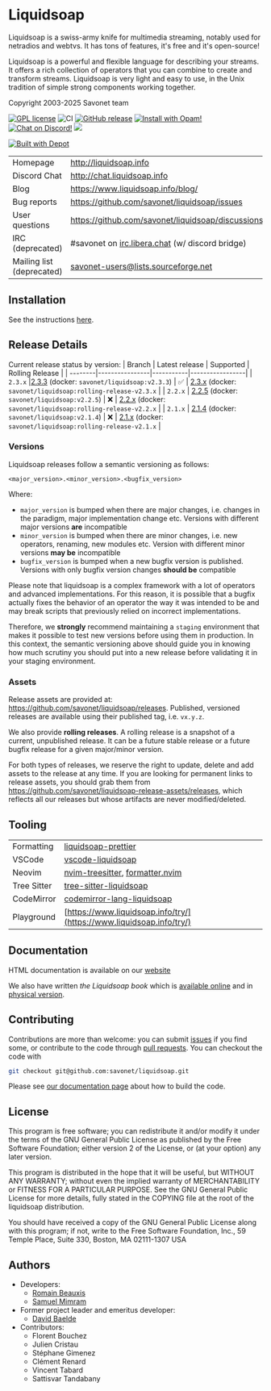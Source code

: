 # Liquidsoap

Liquidsoap is a swiss-army knife for multimedia streaming, notably
used for netradios and webtvs. It has tons of features, it's free and it's
open-source!

Liquidsoap is a powerful and flexible language for describing your streams. It
offers a rich collection of operators that you can combine to create and
transform streams. Liquidsoap is very light and easy to use, in the Unix
tradition of simple strong components working together.

Copyright 2003-2025 Savonet team

[![GPL license](https://img.shields.io/github/license/savonet/liquidsoap)](https://github.com/savonet/liquidsoap/blob/master/COPYING)
![CI](https://github.com/savonet/liquidsoap/workflows/CI/badge.svg)
[![GitHub release](https://img.shields.io/github/release/savonet/liquidsoap.svg)](https://GitHub.com/savonet/liquidsoap/releases/)
[![Install with Opam!](https://img.shields.io/badge/Install%20with-Opam-1abc9c.svg)](http://opam.ocaml.org/packages/liquidsoap/)
[![Chat on Discord!](https://img.shields.io/badge/Chat%20on-Discord-5865f2.svg)](http://chat.liquidsoap.info/)
[![](https://img.shields.io/badge/Gurubase-Ask%20Liquidsoap%20Guru-006BFF)](https://gurubase.io/g/liquidsoap)

[![Built with Depot](https://depot.dev/badges/built-with-depot.svg)](https://depot.dev/)

|                           |                                                                         |
| ------------------------- | ----------------------------------------------------------------------- |
| Homepage                  | http://liquidsoap.info                                                  |
| Discord Chat              | http://chat.liquidsoap.info                                             |
| Blog                      | https://www.liquidsoap.info/blog/                                       |
| Bug reports               | https://github.com/savonet/liquidsoap/issues                            |
| User questions            | https://github.com/savonet/liquidsoap/discussions                       |
| IRC (deprecated)          | #savonet on [irc.libera.chat](https://libera.chat/) (w/ discord bridge) |
| Mailing list (deprecated) | savonet-users@lists.sourceforge.net                                     |

## Installation

See the instructions [here](https://www.liquidsoap.info/doc.html?path=install.html).

## Release Details

Current release status by version:
| Branch | Latest release | Supported | Rolling Release |
| --------|----------------|-----------|-----------------|
| `2.3.x` |[2.3.3](https://github.com/savonet/liquidsoap/releases/tag/v2.3.3) (docker: `savonet/liquidsoap:v2.3.3`) | ✅ | [2.3.x](https://github.com/savonet/liquidsoap/releases/tag/rolling-release-v2.3.x) (docker: `savonet/liquidsoap:rolling-release-v2.3.x` |
| `2.2.x` | [2.2.5](https://github.com/savonet/liquidsoap/releases/tag/v2.2.5) (docker: `savonet/liquidsoap:v2.2.5`) | ❌ | [2.2.x](https://github.com/savonet/liquidsoap/releases/tag/rolling-release-v2.2.x) (docker: `savonet/liquidsoap:rolling-release-v2.2.x` |
| `2.1.x` | [2.1.4](https://github.com/savonet/liquidsoap/releases/tag/v2.1.4) (docker: `savonet/liquidsoap:v2.1.4`) | ❌ | [2.1.x](https://github.com/savonet/liquidsoap/releases/tag/rolling-release-v2.1.x) (docker: `savonet/liquidsoap:rolling-release-v2.1.x` |

### Versions

Liquidsoap releases follow a semantic versioning as follows:

```
<major_version>.<minor_version>.<bugfix_version>
```

Where:

- `major_version` is bumped when there are major changes, i.e. changes in the paradigm, major implementation change etc. Versions with different major versions **are** incompatible
- `minor_version` is bumped when there are minor changes, i.e. new operators, renaming, new modules etc. Version with different minor versions **may be** incompatible
- `bugfix_version` is bumped when a new bugfix version is published. Versions with only bugfix version changes **should be** compatible

Please note that liquidsoap is a complex framework with a lot of operators and advanced implementations. For this reason, it is possible that a bugfix actually fixes the behavior of an operator the way it was intended to be and may break scripts that previously relied on incorrect implementations.

Therefore, we **strongly** recommend maintaining a `staging` environment that makes it possible to test new versions before using them in production. In this context, the semantic versioning above should guide you in knowing how much scrutiny you should put into a new release before validating it in your staging environment.

### Assets

Release assets are provided at: https://github.com/savonet/liquidsoap/releases. Published, versioned releases are available using their published tag, i.e. `vx.y.z`.

We also provide **rolling releases**. A rolling release is a snapshot of a current, unpublished release. It can be a future stable release or a future bugfix release for a given major/minor version.

For both types of releases, we reserve the right to update, delete and add assets to the release at any time. If you are looking for permanent links to release assets, you should grab them from https://github.com/savonet/liquidsoap-release-assets/releases, which reflects all our releases but whose artifacts are never modified/deleted.

## Tooling

|             |                                                                                                                                        |
| ----------- | -------------------------------------------------------------------------------------------------------------------------------------- |
| Formatting  | [liquidsoap-prettier](https://github.com/savonet/liquidsoap-prettier)                                                                  |
| VSCode      | [vscode-liquidsoap](https://marketplace.visualstudio.com/items?itemName=savonet.vscode-liquidsoap)                                     |
| Neovim      | [nvim-treesitter](https://github.com/nvim-treesitter/nvim-treesitter), [formatter.nvim](https://github.com/mhartington/formatter.nvim) |
| Tree Sitter | [tree-sitter-liquidsoap](https://github.com/savonet/tree-sitter-liquidsoap)                                                            |
| CodeMirror  | [codemirror-lang-liquidsoap](https://github.com/savonet/codemirror-lang-liquidsoap)                                                    |
| Playground  | [https://www.liquidsoap.info/try/](https://www.liquidsoap.info/try/)                                                                   |

## Documentation

HTML documentation is available on our [website](http://liquidsoap.info)

We also have written _the Liquidsoap book_ which is [available
online](http://www.liquidsoap.info/book/book.pdf) and in [physical
version](https://www.amazon.com/dp/B095PVTYR3).

## Contributing

Contributions are more than welcome: you can submit
[issues](https://github.com/savonet/liquidsoap/issues) if you find some, or
contribute to the code through [pull
requests](https://github.com/savonet/liquidsoap/pulls). You can checkout the
code with

```sh
git checkout git@github.com:savonet/liquidsoap.git
```

Please see [our documentation page](https://www.liquidsoap.info/doc-dev/build.html) about how to build the code.

## License

This program is free software; you can redistribute it and/or modify it under
the terms of the GNU General Public License as published by the Free Software
Foundation; either version 2 of the License, or (at your option) any later
version.

This program is distributed in the hope that it will be useful, but WITHOUT ANY
WARRANTY; without even the implied warranty of MERCHANTABILITY or FITNESS FOR A
PARTICULAR PURPOSE. See the GNU General Public License for more details, fully
stated in the COPYING file at the root of the liquidsoap distribution.

You should have received a copy of the GNU General Public License along with
this program; if not, write to the Free Software Foundation, Inc., 59 Temple
Place, Suite 330, Boston, MA 02111-1307 USA

## Authors

- Developers:
  - [Romain Beauxis](https://github.com/toots)
  - [Samuel Mimram](http://www.mimram.fr)
- Former project leader and emeritus developer:
  - [David Baelde](http://www.lsv.fr/~baelde/)
- Contributors:
  - Florent Bouchez
  - Julien Cristau
  - Stéphane Gimenez
  - Clément Renard
  - Vincent Tabard
  - Sattisvar Tandabany
